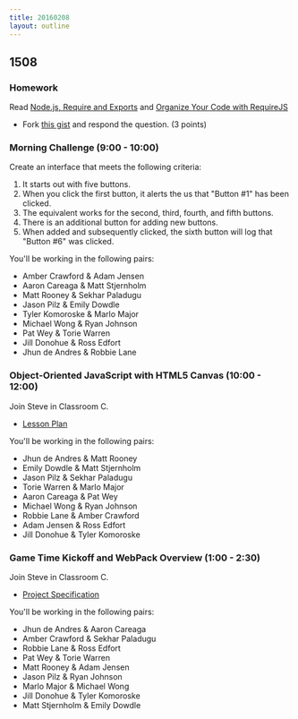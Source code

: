 ```yaml
---
title: 20160208
layout: outline
---
```


## 1508

### Homework

Read [Node.js, Require and Exports][rblog] and [Organize Your Code with RequireJS][rblog2]

- Fork [this gist][rgist] and respond the question. (3 points)

[rblog]: http://openmymind.net/2012/2/3/Node-Require-and-Exports/
[rblog2]: http://blog.teamtreehouse.com/organize-your-code-with-requirejs
[rgist]: https://gist.github.com/rrgayhart/706de83a136d69ce54a7

### Morning Challenge (9:00 - 10:00)

Create an interface that meets the following criteria:

1. It starts out with five buttons.
2. When you click the first button, it alerts the us that "Button #1" has been clicked.
3. The equivalent works for the second, third, fourth, and fifth buttons.
4. There is an additional button for adding new buttons.
5. When added and subsequently clicked, the sixth button will log that "Button #6" was clicked.

You'll be working in the following pairs:

* Amber Crawford & Adam Jensen
* Aaron Careaga & Matt Stjernholm
* Matt Rooney & Sekhar Paladugu
* Jason Pilz & Emily Dowdle
* Tyler Komoroske & Marlo Major
* Michael Wong & Ryan Johnson
* Pat Wey & Torie Warren
* Jill Donohue & Ross Edfort
* Jhun de Andres & Robbie Lane

### Object-Oriented JavaScript with HTML5 Canvas (10:00 - 12:00)

Join Steve in Classroom C.

- [Lesson Plan](https://github.com/mdn/advanced-js-fundamentals-ck/blob/gh-pages/tutorials/03-object-oriented-javascript/03-canvas-and-object-oriented-javascript.md)

You'll be working in the following pairs:

* Jhun de Andres & Matt Rooney
* Emily Dowdle & Matt Stjernholm
* Jason Pilz & Sekhar Paladugu
* Torie Warren & Marlo Major
* Aaron Careaga & Pat Wey
* Michael Wong & Ryan Johnson
* Robbie Lane & Amber Crawford
* Adam Jensen & Ross Edfort
* Jill Donohue & Tyler Komoroske

### Game Time Kickoff and WebPack Overview (1:00 - 2:30)

Join Steve in Classroom C.

- [Project Specification](https://github.com/turingschool/lesson_plans/blob/master/ruby_04-apis_and_scalability/gametime_project.markdown)

You'll be working in the following pairs:

* Jhun de Andres & Aaron Careaga
* Amber Crawford & Sekhar Paladugu
* Robbie Lane & Ross Edfort
* Pat Wey & Torie Warren
* Matt Rooney & Adam Jensen
* Jason Pilz & Ryan Johnson
* Marlo Major & Michael Wong
* Jill Donohue & Tyler Komoroske
* Matt Stjernholm & Emily Dowdle
